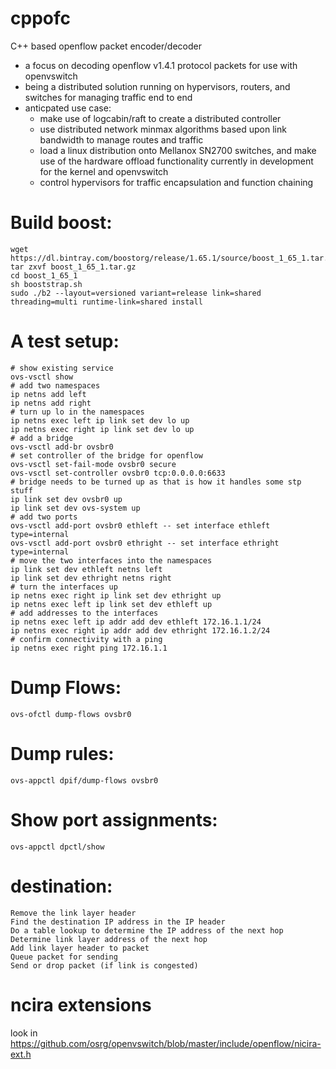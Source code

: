 # cppofc
C++ based openflow packet encoder/decoder

* a focus on decoding openflow v1.4.1 protocol packets for use with openvswitch
* being a distributed solution running on hypervisors, routers, and switches for managing traffic end to end
* anticpated use case: 
  * make use of logcabin/raft to create a distributed controller
  * use distributed network minmax algorithms based upon link bandwidth to manage routes and traffic
  * load a linux distribution onto Mellanox SN2700 switches, and make use of the hardware offload functionality currently in development for the kernel and openvswitch
  * control hypervisors for traffic encapsulation and function chaining

# Build boost:
```
wget https://dl.bintray.com/boostorg/release/1.65.1/source/boost_1_65_1.tar.gz
tar zxvf boost_1_65_1.tar.gz
cd boost_1_65_1
sh booststrap.sh
sudo ./b2 --layout=versioned variant=release link=shared threading=multi runtime-link=shared install
```

# A test setup:
```
# show existing service
ovs-vsctl show
# add two namespaces
ip netns add left
ip netns add right
# turn up lo in the namespaces
ip netns exec left ip link set dev lo up
ip netns exec right ip link set dev lo up
# add a bridge
ovs-vsctl add-br ovsbr0
# set controller of the bridge for openflow
ovs-vsctl set-fail-mode ovsbr0 secure
ovs-vsctl set-controller ovsbr0 tcp:0.0.0.0:6633
# bridge needs to be turned up as that is how it handles some stp stuff
ip link set dev ovsbr0 up
ip link set dev ovs-system up
# add two ports
ovs-vsctl add-port ovsbr0 ethleft -- set interface ethleft type=internal
ovs-vsctl add-port ovsbr0 ethright -- set interface ethright type=internal
# move the two interfaces into the namespaces
ip link set dev ethleft netns left
ip link set dev ethright netns right
# turn the interfaces up
ip netns exec right ip link set dev ethright up
ip netns exec left ip link set dev ethleft up
# add addresses to the interfaces
ip netns exec left ip addr add dev ethleft 172.16.1.1/24
ip netns exec right ip addr add dev ethright 172.16.1.2/24
# confirm connectivity with a ping
ip netns exec right ping 172.16.1.1
```


# Dump Flows:

    ovs-ofctl dump-flows ovsbr0

# Dump rules:

    ovs-appctl dpif/dump-flows ovsbr0

# Show port assignments:

    ovs-appctl dpctl/show

# destination:

    Remove the link layer header
    Find the destination IP address in the IP header
    Do a table lookup to determine the IP address of the next hop
    Determine link layer address of the next hop
    Add link layer header to packet
    Queue packet for sending
    Send or drop packet (if link is congested)

# ncira extensions
 look in https://github.com/osrg/openvswitch/blob/master/include/openflow/nicira-ext.h
